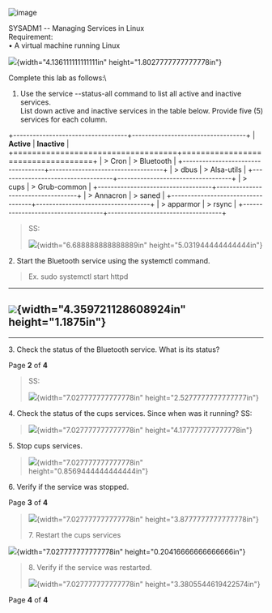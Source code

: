 ![image](https://github.com/user-attachments/assets/97f61df3-a91c-4afe-9c76-e6af8a3d3f35)


SYSADM1 -- Managing Services in Linux\
Requirement:\
• A virtual machine running Linux

![](vertopal_5f230b20d77d417da1cd651243ef9c10/media/image2.png){width="4.136111111111111in"
height="1.8027777777777778in"}

Complete this lab as follows:\
1. Use the service --status-all command to list all active and inactive
services.\
List down active and inactive services in the table below. Provide five
(5) services for each column.

+-----------------------------------+-----------------------------------+
| **Active**                        | **Inactive**                      |
+===================================+===================================+
| > Cron                            | > Bluetooth                       |
+-----------------------------------+-----------------------------------+
| > dbus                            | > Alsa-utils                      |
+-----------------------------------+-----------------------------------+
| > cups                            | > Grub-common                     |
+-----------------------------------+-----------------------------------+
| > Annacron                        | > saned                           |
+-----------------------------------+-----------------------------------+
| > apparmor                        | > rsync                           |
+-----------------------------------+-----------------------------------+

> SS:
>
> ![](vertopal_5f230b20d77d417da1cd651243ef9c10/media/image3.png){width="6.688888888888889in"
> height="5.031944444444444in"}

2\. Start the Bluetooth service using the systemctl command.

> Ex. sudo systemctl start httpd

  ---------------------------------------------------------------------------------------------
  ![](vertopal_5f230b20d77d417da1cd651243ef9c10/media/image4.png){width="4.359721128608924in"
  height="1.1875in"}
  ---------------------------------------------------------------------------------------------

  ---------------------------------------------------------------------------------------------

3\. Check the status of the Bluetooth service. What is its status?

Page **2** of **4**

> SS:
>
> ![](vertopal_5f230b20d77d417da1cd651243ef9c10/media/image5.png){width="7.027777777777778in"
> height="2.5277777777777777in"}

4\. Check the status of the cups services. Since when was it running?
SS:

> ![](vertopal_5f230b20d77d417da1cd651243ef9c10/media/image6.png){width="7.027777777777778in"
> height="4.177777777777778in"}

5\. Stop cups services.

> ![](vertopal_5f230b20d77d417da1cd651243ef9c10/media/image7.png){width="7.027777777777778in"
> height="0.8569444444444444in"}

6\. Verify if the service was stopped.

Page **3** of **4**

> ![](vertopal_5f230b20d77d417da1cd651243ef9c10/media/image8.png){width="7.027777777777778in"
> height="3.8777777777777778in"}
>
> 7\. Restart the cups services

![](vertopal_5f230b20d77d417da1cd651243ef9c10/media/image9.png){width="7.027777777777778in"
height="0.20416666666666666in"}

> 8\. Verify if the service was restarted.
>
> ![](vertopal_5f230b20d77d417da1cd651243ef9c10/media/image10.png){width="7.027777777777778in"
> height="3.3805544619422574in"}

Page **4** of **4**

